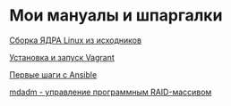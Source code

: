 # Мои мануалы и шпаргалки

[Сборка ЯДРА Linux из исходников](homework1_kernel)

[Установка и запуск Vagrant](homework2_vagrant)

[Первые шаги с Ansible](homework3_ansible)

[mdadm - управление программным RAID-массивом](homework4_mdadm)
